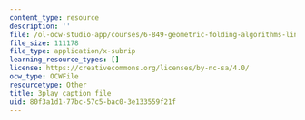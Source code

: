 ```yaml
---
content_type: resource
description: ''
file: /ol-ocw-studio-app/courses/6-849-geometric-folding-algorithms-linkages-origami-polyhedra-fall-2012/80f3a1d177bc57c5bac03e133559f21f_wPPf9S7IiAs.vtt
file_size: 111178
file_type: application/x-subrip
learning_resource_types: []
license: https://creativecommons.org/licenses/by-nc-sa/4.0/
ocw_type: OCWFile
resourcetype: Other
title: 3play caption file
uid: 80f3a1d1-77bc-57c5-bac0-3e133559f21f
---
```

